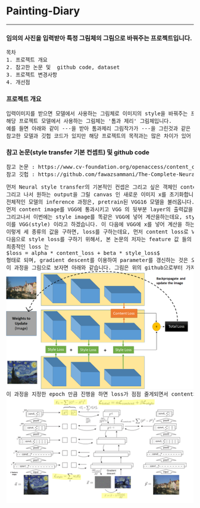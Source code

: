 <h1>Painting-Diary</h1>
<hr>
	<h3>임의의 사진을 입력받아 특정 그림체의 그림으로 바꿔주는 프로젝트입니다.</h3>
<pre>목차 
1. 프로젝트 개요
2. 참고한 논문 및  github code, dataset
3. 프로젝트 변경사항
4. 개선점
</pre>
<h3>프로젝트 개요</h3>
<pre>
입력이미지를 받으면 모델에서 사용하는 그림체로 이미지의 style을 바꿔주는 프로젝트입니다.
해당 프로젝트 모델에서 사용하는 그림체는 '톰과 제리' 그림체입니다. 
예를 들면 아래와 같이 ---을 받아 톰과제리 그림작가가 ---을 그린것과 같은 결과를 내놓는 모델입니다.
참고한 모델과 깃헙 코드가 있지만 해당 프로젝트의 목적과는 많은 차이가 있어 많은부분을 수정하였습니다.
</pre>
<h3>참고 논문(style transfer 기본 컨셉트) 및 github code</h3>
<pre>
참고 논문 : https://www.cv-foundation.org/openaccess/content_cvpr_2016/papers/Gatys_Image_Style_Transfer_CVPR_2016_paper.pdf
참고 깃헙 : https://github.com/fawazsammani/The-Complete-Neural-Networks-Bootcamp-Theory-Applications/blob/master/Neural%20Style%20Transfer.ipynb
</pre>
<pre>
먼저 Neural style transfer의 기본적인 컨셉은 그리고 싶은 객체인 content image와 적용하고싶은 그림체를 담은 style image 두개를 input으로 넣습니다. 
그리고 나서 원하는 output을 그릴 canvas 인 새로운 이미지 x를 초기화합니다. (보통은 gaussian noise로 초기화합니다.)
전체적인 모델의 inference 과정은, pretrain된 VGG16 모델을 불러옵니다. 이를 feature extractor로 사용하는데요, 
먼저 content image를 VGG에 통과시키고 VGG 의 뒷부분 layer의 출력값을 저장합니다. 이를 VGG(content)라고 하겠습니다.
그리고나서 이번에는 style image를 똑같은 VGG에 넣어 계산을하는데요, style image를 계산할때에는 중간중간에 있는 몇 개의 layer에 대한 값을 저장합니다.
이를 VGG(style) 이라고 하겠습니다. 이 다음에 VGG에 x를 넣어 계산을 하는데, 이를 VGG(x)라고  하겠습니다. 
이렇게 세 종류의 값을 구하면, loss를 구하는데요, 먼저 content loss로 VGG(content) 와 VGG(x) 사이의 거리를 content loss로 합니다.
다음으로 style loss를 구하기 위해서, 본 논문의 저자는 feature 값 들의 '관계'가 style을 특정한다고 했습니다. 그렇기때문에 단순 VGG의 출력값이 아니라 VGG출력값의 gram matrix를 구하여 gram(VGG(style)) 과 gram(VGG(x)) 의 거리를 style loss로 사용합니다.
최종적인 loss 는 
$loss = alpha * content_loss + beta * style_loss$
형태로 되며, gradient descent를 이용하여 parameter를 갱신하는 것은 오직 x의 값만을 갱신합니다. 여기서 지정한 alpha와 beta는 hyperparameter로 content와 style에 각각 어느정도 가중치를 둘 것인지를 정하는것과 같습니다.
이 과정을 그림으로 보자면 아래와 같습니다. 그림은 위의 github으로부터 가져왔습니다.
<img src='./images/network2.png'>
이 과정을 지정한 epoch 만큼 진행을 하면 loss가 점점 줄게되면서 content와 style의 loss 비율에 맞게 x가 변화되며 이 optimization 결과가 x에 나오게됩니다.
<img src="./images/network.png">
</pre>